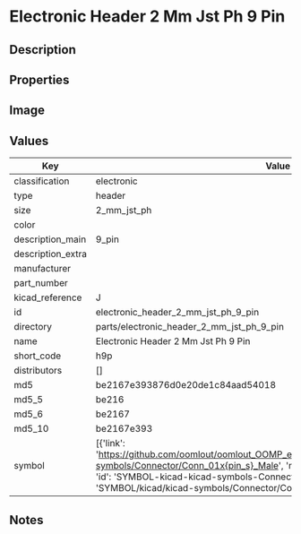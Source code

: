 # Electronic Header 2 Mm Jst Ph 9 Pin

## Description

## Properties


## Image


## Values

| Key | Value |
| --- | --- |
| classification | electronic |
| type | header |
| size | 2_mm_jst_ph |
| color |  |
| description_main | 9_pin |
| description_extra |  |
| manufacturer |  |
| part_number |  |
| kicad_reference | J |
| id | electronic_header_2_mm_jst_ph_9_pin |
| directory | parts/electronic_header_2_mm_jst_ph_9_pin |
| name | Electronic Header 2 Mm Jst Ph 9 Pin |
| short_code | h9p |
| distributors | [] |
| md5 | be2167e393876d0e20de1c84aad54018 |
| md5_5 | be216 |
| md5_6 | be2167 |
| md5_10 | be2167e393 |
| symbol | [{'link': 'https://github.com/oomlout/oomlout_OOMP_eda_V2/tree/main/SYMBOL/kicad/kicad-symbols/Connector/Conn_01x{pin_s}_Male', 'name': 'Connector : Conn_01x09_Male', 'id': 'SYMBOL-kicad-kicad-symbols-Connector-Conn_01x09_Male', 'directory': 'SYMBOL/kicad/kicad-symbols/Connector/Conn_01x09_Male/'}] |

## Notes


